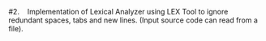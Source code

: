 #2.    Implementation of Lexical Analyzer using LEX Tool to ignore redundant spaces, tabs and new lines. (Input source code can read from a file).
